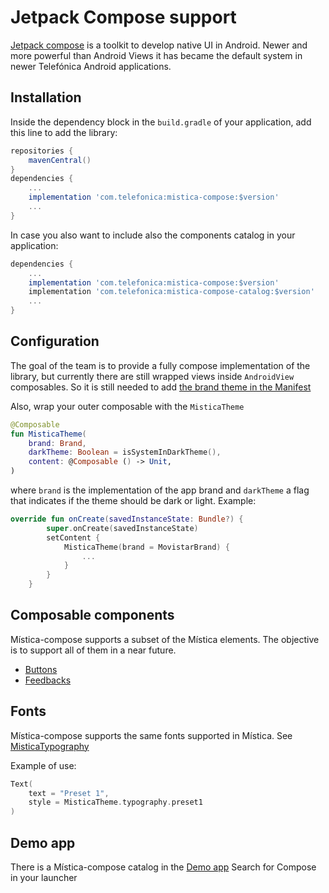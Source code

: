 # Jetpack Compose support

[Jetpack compose](https://developer.android.com/jetpack/compose?gclid=Cj0KCQiAsqOMBhDFARIsAFBTN3fVBPwn0qPY2gE7Ghqy3N3sT1cZa2CQ4luSD5VgiCRZ5UHNQN0Ao2gaAmPrEALw_wcB&gclsrc=aw.ds) is a toolkit to develop native UI in Android. Newer and more powerful than Android Views it has became the default system in newer Telefónica Android applications.

## Installation

Inside the dependency block in the `build.gradle` of your application, add this line to add the library:

```groovy
repositories {
    mavenCentral()
}
dependencies {
    ...
    implementation 'com.telefonica:mistica-compose:$version'
    ...
}
```


In case you also want to include also the components catalog in your application:

```groovy
dependencies {
    ...
    implementation 'com.telefonica:mistica-compose:$version'
    implementation 'com.telefonica:mistica-compose-catalog:$version'
    ...
}
```

## Configuration
The goal of the team is to provide a fully compose implementation of the library, but currently there are still wrapped views inside `AndroidView` composables. So it is still needed to add [the brand theme in the Manifest](../README.md#configuration)

Also, wrap your outer composable with the `MisticaTheme`

```kotlin
@Composable
fun MisticaTheme(
    brand: Brand,
    darkTheme: Boolean = isSystemInDarkTheme(),
    content: @Composable () -> Unit,
)
```

where `brand` is the implementation of the app brand and `darkTheme` a flag that indicates if the theme should be dark or light. Example:

```kotlin
override fun onCreate(savedInstanceState: Bundle?) {
        super.onCreate(savedInstanceState)
        setContent {
            MisticaTheme(brand = MovistarBrand) {
                ...
            }
        }
    }
```

## Composable components
Mística-compose supports a subset of the Mística elements. The objective is to support all of them in a near future.

* [Buttons](./src/main/java/com/telefonica/mistica/compose/button)
* [Feedbacks](./src/main/java/com/telefonica/mistica/compose/feedback)

## Fonts
Mística-compose supports the same fonts supported in Mística. See [MisticaTypography](https://github.com/Telefonica/mistica-android/library-compose/src/main/java/com/telefonica/mistica/compose/theme/text/MisticaTypography.kt)

Example of use:
```kotlin
Text(
    text = "Preset 1",
    style = MisticaTheme.typography.preset1
)
```

## Demo app
There is a Mística-compose catalog in the [Demo app](https://github.com/Telefonica/mistica-android/blob/master/README.md#demo-app) Search for Compose in your launcher
